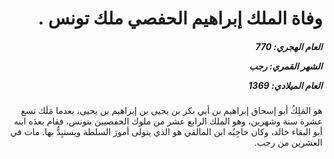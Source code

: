 <h1 dir="rtl">وفاة الملك إبراهيم الحفصي ملك تونس .</h1>

<h5 dir="rtl">العام الهجري:  770

الشهر القمري: رجب

العام الميلادي: 1369</h5>

<p dir="rtl">هو المَلِكُ أبو إسحاق إبراهيم بن أبي بكر بن يحيى بن إبراهيم بن يحيى، بعدما مَلَك تسع عشرة سنة وشهرين، وهو الملك الرابع عشر من ملوك الحفصيين بتونس، فقام بعدَه ابنه أبو البقاء خالد، وكان حاجِبُه ابن المالقي هو الذي يتولى أمورَ السلطة ويستبِدُّ بها. مات في العشرين من رجب.</p></br>
